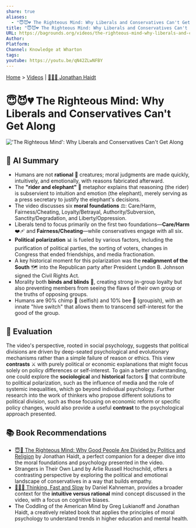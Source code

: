 ```yaml
---
share: true
aliases:
  - "😇😈💔 The Righteous Mind: Why Liberals and Conservatives Can't Get Along"
title: "😇😈💔 The Righteous Mind: Why Liberals and Conservatives Can't Get Along"
URL: https://bagrounds.org/videos/the-righteous-mind-why-liberals-and-conservatives-cant-get-along
Author:
Platform:
Channel: Knowledge at Wharton
tags:
youtube: https://youtu.be/qN42ZLwNFBY
---
```

[Home](../index.md) > [Videos](./index.md) | [🧠🤝🐘 Jonathan Haidt](../people/jonathan-haidt.md)  
# 😇😈💔 The Righteous Mind: Why Liberals and Conservatives Can't Get Along  
!['The Righteous Mind': Why Liberals and Conservatives Can't Get Along](https://youtu.be/qN42ZLwNFBY)  
  
## 🤖 **AI Summary**  
  
* Humans are not **rational** 🧠 creatures; moral judgments are made quickly, intuitively, and emotionally, with reasons fabricated afterward.  
* The **"rider and elephant"** 🐘 metaphor explains that reasoning (the rider) is subservient to intuition and emotion (the elephant), merely serving as a press secretary to justify the elephant's decisions.  
* The video discusses six **moral foundations** ⚖️: Care/Harm, Fairness/Cheating, Loyalty/Betrayal, Authority/Subversion, Sanctity/Degradation, and Liberty/Oppression.  
* Liberals tend to focus primarily on the first two foundations—**Care/Harm** ❤️‍🩹 and **Fairness/Cheating**—while conservatives engage with all six.  
* **Political polarization** 📊 is fueled by various factors, including the purification of political parties, the sorting of voters, changes in Congress that ended friendships, and media fractionation.  
* A key historical moment for this polarization was the **realignment of the South** 🗺️ into the Republican party after President Lyndon B. Johnson signed the Civil Rights Act.  
* Morality both **binds and blinds** 🙈, creating strong in-group loyalty but also preventing members from seeing the flaws of their own group or the truths of opposing groups.  
* Humans are 90% chimp 🦍 (selfish) and 10% bee 🐝 (groupish), with an innate "hive switch" that allows them to transcend self-interest for the good of the group.  
  
## 🤔 **Evaluation**  
  
The video's perspective, rooted in social psychology, suggests that political divisions are driven by deep-seated psychological and evolutionary mechanisms rather than a simple failure of reason or ethics. This view **contrasts** ⚔️ with purely political or economic explanations that might focus solely on policy differences or self-interest. To gain a better understanding, one could explore the **sociological** and **historical** factors 📜 that contribute to political polarization, such as the influence of media and the role of systemic inequalities, which go beyond individual psychology. Further research into the work of thinkers who propose different solutions to political division, such as those focusing on economic reform or specific policy changes, would also provide a useful **contrast** to the psychological approach presented.  
  
## 📚 **Book Recommendations**  
  
* [😇🧠 The Righteous Mind: Why Good People Are Divided by Politics and Religion](../books/the-righteous-mind.md) by Jonathan Haidt, a perfect companion for a deeper dive into the moral foundations and psychology presented in the video.  
* Strangers in Their Own Land by Arlie Russell Hochschild, offers a contrasting perspective by exploring the political and emotional landscape of conservatives in a way that builds empathy.  
* [🤔🐇🐢 Thinking, Fast and Slow](../books/thinking-fast-and-slow.md) by Daniel Kahneman, provides a broader context for the **intuitive versus rational** mind concept discussed in the video, with a focus on cognitive biases.  
* The Coddling of the American Mind by Greg Lukianoff and Jonathan Haidt, a creatively related book that applies the principles of moral psychology to understand trends in higher education and mental health.